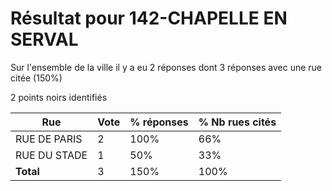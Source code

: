 # Résultat pour 142-CHAPELLE EN SERVAL

Sur l'ensemble de la ville il y a eu 2 réponses dont 3 réponses avec une rue citée (150%)

2 points noirs identifiés

| Rue | Vote | % réponses | % Nb rues cités|
|-----|------|------------|----------------|
| RUE DE PARIS | 2 | 100% | 66%|
| RUE DU STADE | 1 | 50% | 33%|
| **Total** | 3 | 150% | 100%|
